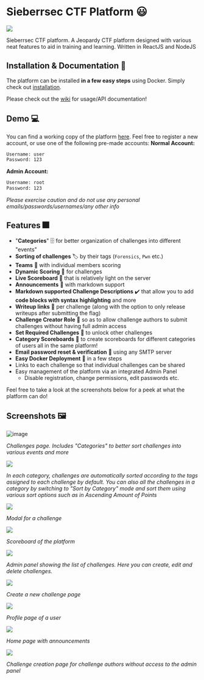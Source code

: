 # Sieberrsec CTF Platform 😃

![](demo_assets/demo2.gif)

Sieberrsec CTF platform. A Jeopardy CTF platform designed with various neat features to aid in training and learning. Written in ReactJS and NodeJS

## Installation & Documentation 📘
The platform can be installed **in a few easy steps** using Docker. Simply check out [installation](https://github.com/IRS-Cybersec/ctf_platform/wiki/Docker-Production-Deployment).

Please check out the [wiki](https://github.com/IRS-Cybersec/ctf_platform/wiki) for usage/API documentation!

## Demo 💻
You can find a working copy of the platform [here](http://de.irscybersec.tk). Feel free to register a new account, or use one of the following pre-made accounts:
**Normal Account:**
```bash
Username: user
Password: 123
```
**Admin Account:**
```bash
Username: root
Password: 123
```
_Please exercise caution and do not use any personal emails/passwords/usernames/any other info_

## Features 🎆
- "**Categories**" 🗄️ for better organization of challenges into different "events"
- **Sorting of challenges** 🏷️ by their tags (`Forensics`, `Pwn` etc.)
- **Teams** 👫 with individual members scoring
- **Dynamic Scoring** 💯 for challenges
- **Live Scoreboard** 🥇 that is relatively light on the server
- **Announcements** 📢 with markdown support
- **Markdown supported Challenge Descriptions** ✔️ that allow you to add **code blocks with syntax highlighting** and more
- **Writeup links** 🔗 per challenge (along with the option to only release writeups after submitting the flag)
- **Challenge Creator Role** 🧔 so as to allow challenge authors to submit challenges without having full admin access
- **Set Required Challenges** 🔐 to unlock other challenges
- **Category Scoreboards** 💯 to create scoreboards for different categories of users all in the same platform!
- **Email password reset & verification** 📧 using any SMTP server
- **Easy Docker Deployment** 📮 in a few steps
- Links to each challenge so that individual challenges can be shared
- Easy management of the platform via an integrated Admin Panel
  - Disable registration, change permissions, edit passwords etc.

Feel free to take a look at the screenshots below for a peek at what the platform can do!

## Screenshots 🖼️

![image](demo_assets/1.jpg)

*Challenges page. Includes "Categories" to better sort challenges into various events and more*

![](demo_assets/5.jpg)

*In each category, challenges are automatically sorted according to the tags assigned to each challenge by default. You can also all the challenges in a category by switching to "Sort by Category" mode and sort them using various sort options such as in Ascending Amount of Points*

![](demo_assets/6.jpg)

*Modal for a challenge*

![](demo_assets/2.jpg)

*Scoreboard of the platform*

![](demo_assets/3.jpg)

*Admin panel showing the list of challenges. Here you can create, edit and delete challenges.*

![](demo_assets/4.jpg)

*Create a new challenge page*

![](demo_assets/7.jpg)

*Profile page of a user*

![](demo_assets/8.jpg)

*Home page with announcements*

![](demo_assets/9.jpg)

*Challenge creation page for challenge authors without access to the admin panel*

